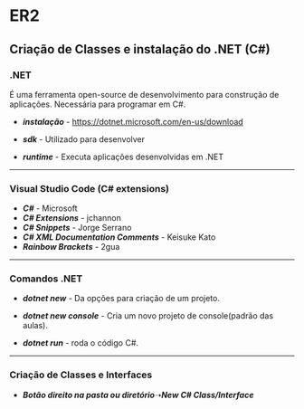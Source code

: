 # ER2 

##  Criação de Classes e instalação do .NET (C#)

### .NET
 
É uma ferramenta open-source de desenvolvimento para construção de aplicações. Necessária para programar em C#.

- _**instalação**_ - https://dotnet.microsoft.com/en-us/download

- _**sdk**_ - Utilizado para desenvolver

- _**runtime**_ - Executa aplicações desenvolvidas em .NET

----------------------------------------------------------------------

### Visual Studio Code (C# extensions)

- _**C#**_ - Microsoft
- _**C# Extensions**_ - jchannon
- _**C# Snippets**_ - Jorge Serrano
- _**C# XML Documentation Comments**_ - Keisuke Kato
- _**Rainbow Brackets**_ - 2gua

----------------------------------------------------------------------

### Comandos .NET
 
- _**dotnet new**_ - Da opções para criação de um projeto.

- _**dotnet new console**_ - Cria um novo projeto de console(padrão das aulas).

- _**dotnet run**_ - roda o código C#.

----------------------------------------------------------------------

### Criação de Classes e Interfaces 

- _**Botão direito na pasta ou diretório**_➝_**New C# Class/Interface**_ 


































